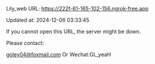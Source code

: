 Lily_web URL: https://222f-61-165-102-156.ngrok-free.app

Updated at: 2024-12-06 03:33:45

If you cannot open this URL, the server might be down.

Please contact: 

goley04@foxmail.com Or Wechat:GL_yeaH